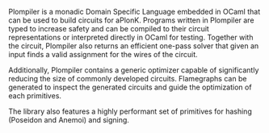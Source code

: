 Plompiler is a monadic Domain Specific Language embedded in OCaml that
can be used to build circuits for aPlonK.
Programs written in Plompiler are typed to increase safety and can be
compiled to their circuit representations or interpreted directly in
OCaml for testing.
Together with the circuit, Plompiler also returns an efficient
one-pass solver that given an input finds a valid assignment for the
wires of the circuit.

Additionally, Plompiler contains a generic optimizer capable of
significantly reducing the size of commonly developed circuits.
Flamegraphs can be generated to inspect the generated circuits
and guide the optimization of each primitives.

The library also features a highly performant set of primitives for
hashing (Poseidon and Anemoi) and signing.
